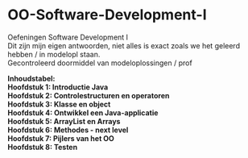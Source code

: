 # OO-Software-Development-I
Oefeningen Software Development I\
Dit zijn mijn eigen antwoorden, niet alles is exact zoals we het geleerd hebben / in modelopl staan.\
Gecontroleerd doormiddel van modeloplossingen / prof

<strong>Inhoudstabel:\
Hoofdstuk 1: Introductie Java\
Hoofdstuk 2: Controlestructuren en operatoren\
Hoofdstuk 3: Klasse en object\
Hoofdstuk 4: Ontwikkel een Java-applicatie\
Hoofdstuk 5: ArrayList en Arrays\
Hoofdstuk 6: Methodes - next level\
Hoofdstuk 7: Pijlers van het OO\
Hoofdstuk 8: Testen
